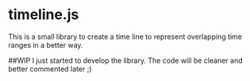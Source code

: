 timeline.js
===========

This is a small library to create a time line to represent overlapping time ranges in a better way.

##WIP
I just started to develop the library. The code will be cleaner and better commented later ;)
